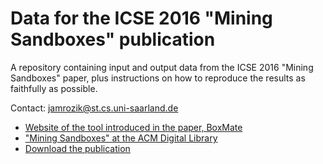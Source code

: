 # Data for the ICSE 2016 "Mining Sandboxes" publication

A repository containing input and output data from the ICSE 2016 "Mining Sandboxes" paper, plus instructions on how to reproduce the results as faithfully as possible.

Contact: jamrozik@st.cs.uni-saarland.de

* [Website of the tool introduced in the paper, BoxMate](http://www.boxmate.org)
* ["Mining Sandboxes" at the ACM Digital Library](http://dl.acm.org/citation.cfm?id=2884782)
* [Download the publication](http://www.boxmate.org/files/boxmate-preprint.pdf) 
